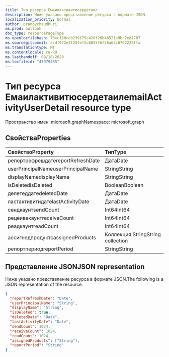 ```yaml
---
title: Тип ресурса Емаилактивитюсердетаил
description: Ниже указано представление ресурса в формате JSON.
localization_priority: Normal
author: pranoychaudhuri
ms.prod: outlook
doc_type: resourcePageType
ms.openlocfilehash: 76ec180ceb239f79c420f26b48521e9bc7e81787
ms.sourcegitcommit: acdf972e2f25fef2c6855f6f28a63c0762228ffa
ms.translationtype: MT
ms.contentlocale: ru-RU
ms.lasthandoff: 09/18/2020
ms.locfileid: "47979485"
---
```

# <a name="emailactivityuserdetail-resource-type"></a><span data-ttu-id="2e4ec-103">Тип ресурса Емаилактивитюсердетаил</span><span class="sxs-lookup"><span data-stu-id="2e4ec-103">emailActivityUserDetail resource type</span></span>

<span data-ttu-id="2e4ec-104">Пространство имен: microsoft.graph</span><span class="sxs-lookup"><span data-stu-id="2e4ec-104">Namespace: microsoft.graph</span></span>

## <a name="properties"></a><span data-ttu-id="2e4ec-105">Свойства</span><span class="sxs-lookup"><span data-stu-id="2e4ec-105">Properties</span></span>

| <span data-ttu-id="2e4ec-106">Свойство</span><span class="sxs-lookup"><span data-stu-id="2e4ec-106">Property</span></span>          | <span data-ttu-id="2e4ec-107">Тип</span><span class="sxs-lookup"><span data-stu-id="2e4ec-107">Type</span></span>              |
| :---------------- | :---------------- |
| <span data-ttu-id="2e4ec-108">репортрефрешдате</span><span class="sxs-lookup"><span data-stu-id="2e4ec-108">reportRefreshDate</span></span> | <span data-ttu-id="2e4ec-109">Дата</span><span class="sxs-lookup"><span data-stu-id="2e4ec-109">Date</span></span>              |
| <span data-ttu-id="2e4ec-110">userPrincipalName</span><span class="sxs-lookup"><span data-stu-id="2e4ec-110">userPrincipalName</span></span> | <span data-ttu-id="2e4ec-111">String</span><span class="sxs-lookup"><span data-stu-id="2e4ec-111">String</span></span>            |
| <span data-ttu-id="2e4ec-112">displayName</span><span class="sxs-lookup"><span data-stu-id="2e4ec-112">displayName</span></span>       | <span data-ttu-id="2e4ec-113">String</span><span class="sxs-lookup"><span data-stu-id="2e4ec-113">String</span></span>            |
| <span data-ttu-id="2e4ec-114">isDeleted</span><span class="sxs-lookup"><span data-stu-id="2e4ec-114">isDeleted</span></span>         | <span data-ttu-id="2e4ec-115">Boolean</span><span class="sxs-lookup"><span data-stu-id="2e4ec-115">Boolean</span></span>           |
| <span data-ttu-id="2e4ec-116">делетеддате</span><span class="sxs-lookup"><span data-stu-id="2e4ec-116">deletedDate</span></span>       | <span data-ttu-id="2e4ec-117">Дата</span><span class="sxs-lookup"><span data-stu-id="2e4ec-117">Date</span></span>              |
| <span data-ttu-id="2e4ec-118">ластактивитидате</span><span class="sxs-lookup"><span data-stu-id="2e4ec-118">lastActivityDate</span></span>  | <span data-ttu-id="2e4ec-119">Дата</span><span class="sxs-lookup"><span data-stu-id="2e4ec-119">Date</span></span>              |
| <span data-ttu-id="2e4ec-120">сендкаунт</span><span class="sxs-lookup"><span data-stu-id="2e4ec-120">sendCount</span></span>         | <span data-ttu-id="2e4ec-121">Int64</span><span class="sxs-lookup"><span data-stu-id="2e4ec-121">Int64</span></span>             |
| <span data-ttu-id="2e4ec-122">рецеивекаунт</span><span class="sxs-lookup"><span data-stu-id="2e4ec-122">receiveCount</span></span>      | <span data-ttu-id="2e4ec-123">Int64</span><span class="sxs-lookup"><span data-stu-id="2e4ec-123">Int64</span></span>             |
| <span data-ttu-id="2e4ec-124">реадкаунт</span><span class="sxs-lookup"><span data-stu-id="2e4ec-124">readCount</span></span>         | <span data-ttu-id="2e4ec-125">Int64</span><span class="sxs-lookup"><span data-stu-id="2e4ec-125">Int64</span></span>             |
| <span data-ttu-id="2e4ec-126">ассигнедпродуктс</span><span class="sxs-lookup"><span data-stu-id="2e4ec-126">assignedProducts</span></span>  | <span data-ttu-id="2e4ec-127">Коллекция String</span><span class="sxs-lookup"><span data-stu-id="2e4ec-127">String collection</span></span> |
| <span data-ttu-id="2e4ec-128">репортпериод</span><span class="sxs-lookup"><span data-stu-id="2e4ec-128">reportPeriod</span></span>      | <span data-ttu-id="2e4ec-129">String</span><span class="sxs-lookup"><span data-stu-id="2e4ec-129">String</span></span>            |

## <a name="json-representation"></a><span data-ttu-id="2e4ec-130">Представление JSON</span><span class="sxs-lookup"><span data-stu-id="2e4ec-130">JSON representation</span></span>

<span data-ttu-id="2e4ec-131">Ниже указано представление ресурса в формате JSON.</span><span class="sxs-lookup"><span data-stu-id="2e4ec-131">The following is a JSON representation of the resource.</span></span>

<!-- {
  "blockType": "resource",
  "@odata.type": "microsoft.graph.emailActivityUserDetail"
} -->

```json
{
  "reportRefreshDate": "Date", 
  "userPrincipalName": "String", 
  "displayName": "String", 
  "isDeleted": true, 
  "deletedDate": "Date", 
  "lastActivityDate": "Date", 
  "sendCount": 1024, 
  "receiveCount": 1024, 
  "readCount": 1024, 
  "assignedProducts": ["String"], 
  "reportPeriod": "String"
}
```


